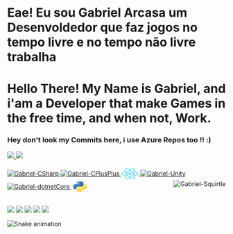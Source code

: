 # Eae! Eu sou Gabriel Arcasa um Desenvoldedor que faz jogos no tempo livre e no tempo não livre trabalha
# Hello There! My Name is Gabriel, and i'am a Developer that make Games in the free time, and when not, Work.
### Hey don't look my Commits here, i use Azure Repos too !! :)
 <div>
  <a href="https://github.com/GabrielArcasa">
  <img height="180em" src="https://github-readme-stats.vercel.app/api?username=GabrielArcasa&show_icons=true&theme=dracula&include_all_commits=true&count_private=true"/>
  <img height="180em" src="https://github-readme-stats.vercel.app/api/top-langs/?username=GabrielArcasa&layout=compact&langs_count=7&theme=dracula"/>
</div>
<div style="display: inline_block"><br>
  <img align="center" alt="Gabriel-CSharp" height="30" width="40" src="https://cdn.jsdelivr.net/gh/devicons/devicon/icons/csharp/csharp-original.svg">
  <img align="center" alt="Gabriel-CPlusPlus" height="30" width="40" src="https://cdn.jsdelivr.net/gh/devicons/devicon/icons/cplusplus/cplusplus-original.svg">
  <img align="center" alt="Gabriel-React" height="30" width="40" src="https://raw.githubusercontent.com/devicons/devicon/master/icons/react/react-original.svg">
  <img align="center" alt="Gabriel-Unity" height="30" width="40" src="https://cdn.jsdelivr.net/gh/devicons/devicon/icons/unity/unity-original.svg">
  <img align="center" alt="Gabriel-dotnetCore" height="30" width="40" src="https://cdn.jsdelivr.net/gh/devicons/devicon/icons/dotnetcore/dotnetcore-original.svg">
  <img align="center" alt="Gabriel-Python" height="30" width="40" src="https://raw.githubusercontent.com/devicons/devicon/master/icons/python/python-original.svg">
  <img align="right" alt="Gabriel-Squirtle" src="https://i.imgur.com/mbNGZdO.gif">
</div>
  
  ##
 
<div> 
  <a href="https://www.youtube.com/channel/UCo0Ivn3z8AKowAmY-cJBBBA" target="_blank"><img src="https://img.shields.io/badge/YouTube-FF0000?style=for-the-badge&logo=youtube&logoColor=white" target="_blank"></a>
  <a href="https://instagram.com/GabrielArcasa" target="_blank"><img src="https://img.shields.io/badge/-Instagram-%23E4405F?style=for-the-badge&logo=instagram&logoColor=white" target="_blank"></a>
 	<a href="https://www.twitch.tv/shadownildo" target="_blank"><img src="https://img.shields.io/badge/Twitch-9146FF?style=for-the-badge&logo=twitch&logoColor=white" target="_blank"></a>
  <a href = "mailto:gabriel.arcasa97@gmail.com"><img src="https://img.shields.io/badge/-Gmail-%23333?style=for-the-badge&logo=gmail&logoColor=white" target="_blank"></a>
  <a href="https://www.linkedin.com/in/gabriel-arcasa-de-mendonça/" target="_blank"><img src="https://img.shields.io/badge/-LinkedIn-%230077B5?style=for-the-badge&logo=linkedin&logoColor=white" target="_blank"></a> 
 
  ![Snake animation](https://github.com/GabrielArcasa/GabrielArcasa/blob/output/github-contribution-grid-snake.svg)
 
</div>

 ##
